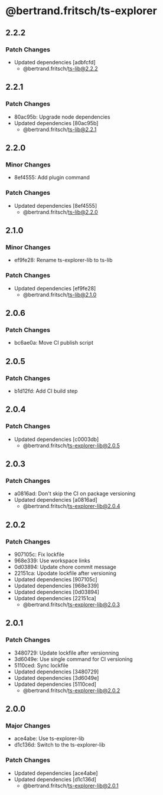 # @bertrand.fritsch/ts-explorer

## 2.2.2

### Patch Changes

- Updated dependencies [adbfcfd]
  - @bertrand.fritsch/ts-lib@2.2.2

## 2.2.1

### Patch Changes

- 80ac95b: Upgrade node dependencies
- Updated dependencies [80ac95b]
  - @bertrand.fritsch/ts-lib@2.2.1

## 2.2.0

### Minor Changes

- 8ef4555: Add plugin command

### Patch Changes

- Updated dependencies [8ef4555]
  - @bertrand.fritsch/ts-lib@2.2.0

## 2.1.0

### Minor Changes

- ef9fe28: Rename ts-explorer-lib to ts-lib

### Patch Changes

- Updated dependencies [ef9fe28]
  - @bertrand.fritsch/ts-lib@2.1.0

## 2.0.6

### Patch Changes

- bc6ae0a: Move CI publish script

## 2.0.5

### Patch Changes

- b1d12fd: Add CI build step

## 2.0.4

### Patch Changes

- Updated dependencies [c0003db]
  - @bertrand.fritsch/ts-explorer-lib@2.0.5

## 2.0.3

### Patch Changes

- a0816ad: Don't skip the CI on package versioning
- Updated dependencies [a0816ad]
  - @bertrand.fritsch/ts-explorer-lib@2.0.4

## 2.0.2

### Patch Changes

- 907105c: Fix lockfile
- 968e339: Use workspace links
- 0d03894: Update chore commit message
- 22151ca: Upodate lockfile after versioning
- Updated dependencies [907105c]
- Updated dependencies [968e339]
- Updated dependencies [0d03894]
- Updated dependencies [22151ca]
  - @bertrand.fritsch/ts-explorer-lib@2.0.3

## 2.0.1

### Patch Changes

- 3480729: Update lockfile after versionning
- 3d6049e: Use single command for CI versioning
- 5110ced: Sync lockfile
- Updated dependencies [3480729]
- Updated dependencies [3d6049e]
- Updated dependencies [5110ced]
  - @bertrand.fritsch/ts-explorer-lib@2.0.2

## 2.0.0

### Major Changes

- ace4abe: Use ts-explorer-lib
- d1c136d: Switch to the ts-explorer-lib

### Patch Changes

- Updated dependencies [ace4abe]
- Updated dependencies [d1c136d]
  - @bertrand.fritsch/ts-explorer-lib@2.0.1
